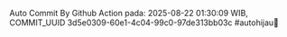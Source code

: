 Auto Commit By Github Action pada: 2025-08-22 01:30:09 WIB, COMMIT_UUID 3d5e0309-60e1-4c04-99c0-97de313bb03c #autohijau🗿
